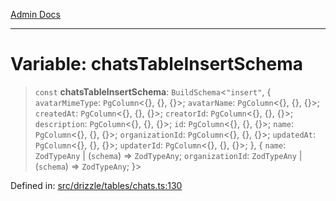 [Admin Docs](/)

***

# Variable: chatsTableInsertSchema

> `const` **chatsTableInsertSchema**: `BuildSchema`\<`"insert"`, \{ `avatarMimeType`: `PgColumn`\<\{\}, \{\}, \{\}\>; `avatarName`: `PgColumn`\<\{\}, \{\}, \{\}\>; `createdAt`: `PgColumn`\<\{\}, \{\}, \{\}\>; `creatorId`: `PgColumn`\<\{\}, \{\}, \{\}\>; `description`: `PgColumn`\<\{\}, \{\}, \{\}\>; `id`: `PgColumn`\<\{\}, \{\}, \{\}\>; `name`: `PgColumn`\<\{\}, \{\}, \{\}\>; `organizationId`: `PgColumn`\<\{\}, \{\}, \{\}\>; `updatedAt`: `PgColumn`\<\{\}, \{\}, \{\}\>; `updaterId`: `PgColumn`\<\{\}, \{\}, \{\}\>; \}, \{ `name`: `ZodTypeAny` \| (`schema`) => `ZodTypeAny`; `organizationId`: `ZodTypeAny` \| (`schema`) => `ZodTypeAny`; \}\>

Defined in: [src/drizzle/tables/chats.ts:130](https://github.com/PurnenduMIshra129th/talawa-api/blob/6dd1cb0af1891b88aa61534ec8a6180536cd264f/src/drizzle/tables/chats.ts#L130)
